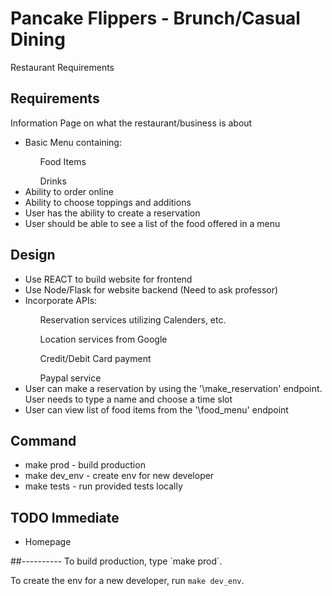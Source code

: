 # Pancake Flippers - Brunch/Casual Dining 
Restaurant Requirements
## Requirements
Information Page on what the restaurant/business is about  
<ul>
<li>Basic Menu containing:</li>  
         <ul>Food Items</ul>    
         <ul>Drinks</ul>   
<li>Ability to order online</li>  
<li>Ability to choose toppings and additions</li>  
<li>User has the ability to create a reservation</li>  
<li>User should be able to see a list of the food offered in a menu</li>  
</ul>

## Design
<ul>
<li>Use REACT to build website for frontend</li>  
<li>Use Node/Flask for website backend (Need to ask professor)</li>  
<li>Incorporate APIs:</li>  
	 <ul>Reservation services utilizing Calenders, etc.</ul>  
	 <ul>Location services from Google</ul>  
	 <ul>Credit/Debit Card payment</ul>  
	 <ul>Paypal service</ul>   
<li>User can make a reservation by using the '\make_reservation' endpoint. User needs to type a name and choose a time slot</li>  
<li>User can view list of food items from the '\food_menu' endpoint</li>  
</ul>

## Command
<ul>
<li>make prod - build production</li>  
<li>make dev_env - create env for new developer</li>  
<li>make tests - run provided tests locally</li>  
</ul>

## TODO Immediate
<ul>
<li>Homepage</li>  
</ul>
##----------  
To build production, type `make prod`.  

To create the env for a new developer, run `make dev_env`.  
